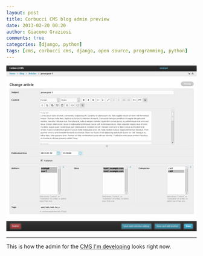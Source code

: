 ```yaml
---
layout: post
title: Corbucci CMS blog admin preview
date: 2013-02-20 00:20
author: Giacomo Graziosi
comments: true
categories: [django, python]
tags: [cms, corbucci cms, django, open source, programming, python]
---
```

![Corbucci CMS blog admin preview](/assets/corbucci_ss.jpg)

---
This is how the admin for the <a href="https://bitbucket.org/upwired/corbucci/overview">CMS I'm developing</a> looks right now.
